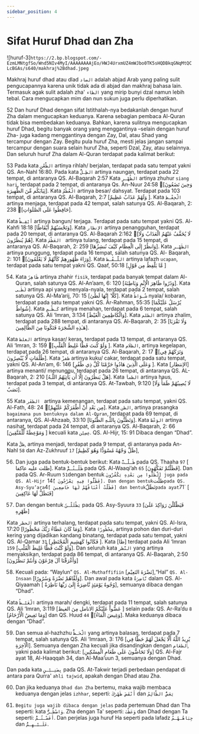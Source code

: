 ```yaml
---
sidebar_position: 4
---
```


# Sifat Huruf Dhad dan Zha

![huruf-3]`https://2.bp.blogspot.com/-EzmLMNtgfSo/Wnd5NIv4MyI/AAAAAAAAjEo/HWJ4UrxmUZ4mWJbo0TK5sHQDBkqGNqMtQCLcBGAs/s640/makhraj%2Bdhad.jpeg`

Makhraj huruf dhad atau dlad `الضاد` adalah abjad Arab yang paling sulit pengucapannya karena unik tidak ada di abjad dan makhraj bahasa lain. Termasuk agak sulit adalah zha' `الظاء` yang mirip bunyi dzal namun lebih tebal. Cara mengucapkan mim dan nun sukun juga perlu diperhatikan.

52 Dan huruf Dhad dengan sifat Istithalah-nya bedakanlah dengan huruf Zha dalam mengucapkan keduanya. Karena sebagian pembaca Al-Quran tidak bisa membedakan keduanya. Bahkan, karena sulitnya mengucapkan huruf Dhad, begitu banyak orang yang menggantinya –selain dengan huruf Zha- juga kadang menggantinya dengan Zay, Dal, atau Shad yang tercampur dengan Zay. Begitu pula huruf Zha, mesti jelas jangan sampai tercampur dengan suara selain huruf Zha, seperti Dzal, Zay, atau
selainnya. Dan seluruh huruf Zha dalam Al-Quran terdapat pada kalimat berikut:

53 Pada kata `الظَّعْنِ` artinya rihlah/ berjalan, terdapat pada satu tempat yakni QS.
An-Nahl 16:80. Pada kata `الظِـلُّ` artinya naungan, terdapat pada 22 tempat, di
antaranya QS. Al-Baqarah 2:57 Kata `الظُهْـرِ` artinya zhuhur `siang hari`, terdapat pada 2 tempat, di antaranya Qs. An-Nuur 24:58 [َوَحِينَ تَضَعُونَ ثِيَابَكُم مِّنَ الظَّهِيرَةِ]. Kata `الُعُظْمُ` artinya
besar/ dahsyat. Terdapat pada 103 tempat, di antaranya QS. Al-Baqarah, 2:7 [وَلَهُمْ عَذَابٌ عَظِيمٌ ]. Kata `الْحِفْـظِ` artinya menjaga, terdapat pada 42 tempat, salah satunya QS. Al-Baqarah, 2: 238 [َحَافِظُوا عَلَى الصَّلَوَاتِ].

Kata `أيْقِـظْ` artinya bangun/ terjaga. Terdapat pada satu tempat yakni QS. Al-Kahfi 18:18 [وَتَحْسَبُهُمْ أَيْقَاظًا]. Kata `الإنظار` artinya penangguhan, terdapat pada 20 tempat,
di antaranya QS. Al-Baqarah 2:162 [َلَا يُخَفَّفُ عَنْهُمُ الْعَذَابُ وَلَا هُمْ يُنظَرُونَ]. Kata `َالعَظْم ` artinya
tulang, terdapat pada 15 tempat, di antaranya QS. Al-Baqarah, 2: 259 [وَانظُرْ إِلَى الْعِظَامِ كَيْفَ نُنشِزُهَا]. Kata `الظَهْـرِ` artinya punggung, terdapat pada 16 tempat, salah satunya QS. Al-
Baqarah, 2: 101 [َوَرَاءَ ظُهُورِهِمْ كَأَنَّهُمْ لَا يَعْلَمُونَ]. Kata `اللَّـفْـظ` artinya lafazh `ucapan`, terdapat
pada satu tempat yakni QS. Qaaf, 50:18 [مَّا يَلْفِظُ مِن قَوْلٍ ]

54. Kata `َظَاهِرَ` artinya zhahir `fisik`, terdapat pada banyak tempat dalam Al-Quran, salah satunya QS. Al-An’aam, 6: 120 [وَذَرُوا ظَاهِرَ الْإِثْمِ وَبَاطِنَهُ]. Kata `لَظَـى` artinya api yang menyala-nyala, terdapat pada 2 tempat, salah satunya QS. Al-Ma’arij, 70: 15 [كَلَّا ۖ إِنَّهَا لَظَىٰ]. Kata `شُـوَاظُ` nyala/ kobaran, terdapat pada satu tempat yakni QS. Ar-Rahman, 55:35 [يُرْسَلُ عَلَيْكُمَا شُوَاظٌ]. Kata `كَـظْـمٍ` artinya menahan, terdapat pada 6 tempat, salah satunya QS. Ali ‘Imran, 3:134 [وَالْكَاظِمِينَ الْغَيْظَ]. Kata `الظلم` artinya zhalim, terdapat pada 288 tempat, di antaranya QS. Al-Baqarah, 2: 35 [وَلَا تَقْرَبَا هَـٰذِهِ الشَّجَرَةَ فَتَكُونَا مِنَ الظَّالِمِينَ].

Kata `الغلظ` artinya kasar/ keras, terdapat pada 13 tempat, di antaranya QS. Ali ‘Imran, 3: 159 [ْوَلَوْ كُنتَ فَظًّا غَلِيظَ الْقَلْبِ ]. Kata `الظلَام`, artinya kegelapan, terdapat pada 26 tempat, di antaranya QS. Al-Baqarah, 2: 17 [َوَتَرَكَهُمْ فِي ظُلُمَاتٍ لَّا يُبْصِرُونَ]. Kata `ْظفر` artinya kuku/ cakar, terdapat pada satu tempat, yakni QS. Al-An’am, 6: 146 [وَعَلَى الَّذِينَ هَادُوا حَرَّمْنَا كُلَّ ذِي ظُفُرٍ ]. Kata [الإنتظار] artinya menanti/ menunggu, terdapat pada 26 tempat, di antaranya QS. AL-Baqarah, 2: 210 [هَلْ يَنظُرُونَ إِلَّا أَن يَأْتِيَهُمُ اللَّـهُ]. Kata `َالظمأ` artinya haus, terdapat pada 3 tempat, di antaranya QS. At-Tawbah, 9:120 [لَا يُصِيبُهُمْ ظَمَأٌ وَلَا نَصَبٌ].

55 Kata `الظفَر ` artinya kemenangan, terdapat pada satu tempat, yakni QS. Al-Fath, 48: 24 [ْمِن بَعْدِ أَنْ أَظْفَرَكُمْ عَلَيْهِمْ]. Kata `الظن`, artinya prasangka `bagaimana pun bentuknya dalam Al-Quran`, terdapat pada 69 tempat, di antaranya, QS. Al-Ahzaab, 33:10 [وَتَظُنُّونَ بِاللَّـهِ الظُّنُونَا]. Kata `َالوَعْظ` artinya nasihat, terdapat pada 24 tempat, di antaranya QS. Al-Baqarah, 2: 66 [وَمَوْعِظَةً لِّلْمُتَّقِينَ ] kecuali kata `عِضِيْن`. QS. Al-Hijr, 15: 91 Dibaca dengan “Dhad”.

Kata `َّظل`, artinya menjadi, terdapat pada 9 tempat, di antaranya pada An-Nahl `58` dan Az-Zukhruuf `17` [ظَلَّ وَجْهُهُ مُسْوَدًّا وَهُوَ كَظِيمٌ],

56. Dan juga pada bentuk-bentuk berikut: Kata `ْظَـلَّـتْ` pada QS. Thaaha `97` [ ظلت عليه عاكفا]. Kata `ْظَلْـتُـمْ` pada QS. Al-Waaqi’ah `65` [فَظَلْتُمْ تَفَكَّهُونَ]. Dan pada QS. Ar-Ruum `51`dengan bentuk `لَّظَلُّوا مِن بَعْدِهِ يَكْفُرُونَ] juga pada QS. Al-Hijr `14`[ُ فَظَلُّوا فِيهِ يَعْرُجُونَ]. Dan dengan bentuk`ظلَّت`pada QS. Asy-Syu’ara`4`[َ فَظَلَّتْ أَعْنَاقُهُمْ لَهَا خَاضِعِينَ] dan bentuk`ََنَظَلُ`pada ayat`71` [ فَنَظَلُّ لَهَا عَاكِفِينَ]

57. Dan dengan bentuk `َيَظْلَلْـنَ` pada QS. Asy-Syuura `33` [فَيَظْلَلْنَ رَوَاكِدَ عَلَىٰ ظَهْرِهِ]

Kata `الحظر` artinya terhalang, terdapat pada satu tempat, yakni QS. Al-Isra, 17:20 [وَمَا كَانَ عَطَاءُ رَبِّكَ مَحْظُورًا]. Kata `مَحْظُورًا`, artinya pohon dan duri-duri kering yang dijadikan kandang binatang, terdapat pada satu tempat, yakni QS. Al-Qamar `31` [فَكَانُوا كَهَشِيمِ الْمُحْتَظِرِ ]. Kata [ظا] terdapat pada Ali ‘Imran `159` [وَلَوْ كُنْتَ فَظًّا غَلِيظَ الْقَلْبِ]. Dan seluruh kata `النَّظر` yang artinya menyaksikan, terdapat pada 86 tempat, di antaranya QS. Al-Baqarah, 2:50 [وَأَغْرَقْنَا آلَ فِرْعَوْنَ وَأَنتُمْ تَنظُرُونَ]

58. Kecuali pada: “Waylun” `QS. Al-Muthaffifiin` [نَضْرَةَ النَعِيْم],“Hal” `QS. Al-Insaan`
    [وَلَقَّاهُمْ نَضْرَةً وَسُرُورًا]. Dan awal pada kata `نَّاضِرَةٌ` dalam QS. Al-Qiyaamah [ وُجُوهٌ يَوْمَئِذٍ نَّاضِرَةٌ إِلَىٰ رَبِّهَا نَاظِرَةٌ], semuanya dibaca dengan “Dhad”.

Kata `الْغَيْـظُ` artinya marah/ dengki, terdapat pada 11 tempat, salah satunya QS. Ali ‘Imran, 3:119 [عَضُّواْ عَلَيْكُمُ الانامل مِنَ الغيظ ] selain pada: QS. Ar-Ra’du `8` [وَمَا تَغِيضُ الْأَرْحَامُ] dan QS. Huud `44` [ُوَغِيضَ الْمَاءُ]. Maka keduanya dibaca dengan “Dhad”.

59. Dan semua al-hazhzhu `الْحَـظُّ` yang artinya balasan, terdapat pada 7 tempat, salah satunya QS. Ali ‘Imraan, 3: 176 [يُرِيدُ اللَّهُ أَلَّا يَجْعَلَ لَهُمْ حَظًّا فِي الْآخِرَةِ]. Semuanya dengan Zha kecuali jika disandingkan dengan `ٱلطعَام`, yakni pada kalimat berikut: [وَلَا تَحَاضُّونَ عَلَى طَعَامِ الْمِسْكِينِ] QS. Al-Fajr ayat 18, Al-Haaqqah 34, dan Al-Maa’uun 3, semuanya dengan Dhad.

Dan pada kata `بِضَنِـيْـنٍ` pada QS. At-Takwir terjadi perbedaan pendapat di antara para
Qurra' `ahli tajwid`, apakah dengan Dhad atau Zha.

60. Dan jika keduanya `Dhad dan Zha` bertemu, maka wajib membaca keduanya dengan jelas `izhhar`, seperti: `أَنْقَضَ ظَهْرَكَ` dan `يَعَضُّ الظَّالِمُ`

61. `Begitu juga wajib dibaca dengan jelas` pada pertemuan Dhad dan Tha seperti: kata `َّوَاضْطُـرَّ`. Zha dengan Ta' seperti: `وَعَظْتَ` dan Dhad dengan Ta seperti: `ُأَفَضْـتُـمُ`. Dan
    perjelas juga huruf Ha seperti pada lafadz `ُجِبَاهُـهُـم ` dan `ُعَلَـيْـهِـمُ`.
